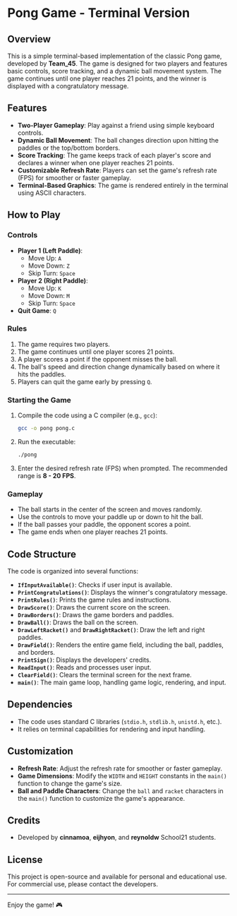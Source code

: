 # Pong Game - Terminal Version

## Overview

This is a simple terminal-based implementation of the classic Pong game, developed by **Team_45**. The game is designed for two players and features basic controls, score tracking, and a dynamic ball movement system. The game continues until one player reaches 21 points, and the winner is displayed with a congratulatory message.

## Features

- **Two-Player Gameplay**: Play against a friend using simple keyboard controls.
- **Dynamic Ball Movement**: The ball changes direction upon hitting the paddles or the top/bottom borders.
- **Score Tracking**: The game keeps track of each player's score and declares a winner when one player reaches 21 points.
- **Customizable Refresh Rate**: Players can set the game's refresh rate (FPS) for smoother or faster gameplay.
- **Terminal-Based Graphics**: The game is rendered entirely in the terminal using ASCII characters.

## How to Play

### Controls

- **Player 1 (Left Paddle)**:
  - Move Up: `A`
  - Move Down: `Z`
  - Skip Turn: `Space`
- **Player 2 (Right Paddle)**:
  - Move Up: `K`
  - Move Down: `M`
  - Skip Turn: `Space`
- **Quit Game**: `Q`

### Rules

1. The game requires two players.
2. The game continues until one player scores 21 points.
3. A player scores a point if the opponent misses the ball.
4. The ball's speed and direction change dynamically based on where it hits the paddles.
5. Players can quit the game early by pressing `Q`.

### Starting the Game

1. Compile the code using a C compiler (e.g., `gcc`):
   ```bash
   gcc -o pong pong.c
   ```
2. Run the executable:
   ```bash
   ./pong
   ```
3. Enter the desired refresh rate (FPS) when prompted. The recommended range is **8 - 20 FPS**.

### Gameplay

- The ball starts in the center of the screen and moves randomly.
- Use the controls to move your paddle up or down to hit the ball.
- If the ball passes your paddle, the opponent scores a point.
- The game ends when one player reaches 21 points.

## Code Structure

The code is organized into several functions:

- **`IfInputAvailable()`**: Checks if user input is available.
- **`PrintCongratulations()`**: Displays the winner's congratulatory message.
- **`PrintRules()`**: Prints the game rules and instructions.
- **`DrawScore()`**: Draws the current score on the screen.
- **`DrawBorders()`**: Draws the game borders and paddles.
- **`DrawBall()`**: Draws the ball on the screen.
- **`DrawLeftRacket()`** and **`DrawRightRacket()`**: Draw the left and right paddles.
- **`DrawField()`**: Renders the entire game field, including the ball, paddles, and borders.
- **`PrintSign()`**: Displays the developers' credits.
- **`ReadInput()`**: Reads and processes user input.
- **`ClearField()`**: Clears the terminal screen for the next frame.
- **`main()`**: The main game loop, handling game logic, rendering, and input.

## Dependencies

- The code uses standard C libraries (`stdio.h`, `stdlib.h`, `unistd.h`, etc.).
- It relies on terminal capabilities for rendering and input handling.

## Customization

- **Refresh Rate**: Adjust the refresh rate for smoother or faster gameplay.
- **Game Dimensions**: Modify the `WIDTH` and `HEIGHT` constants in the `main()` function to change the game's size.
- **Ball and Paddle Characters**: Change the `ball` and `racket` characters in the `main()` function to customize the game's appearance.

## Credits

- Developed by **cinnamoa**, **eijhyon**, and **reynoldw** School21 students.

## License

This project is open-source and available for personal and educational use. For commercial use, please contact the developers.

---

Enjoy the game! 🎮
